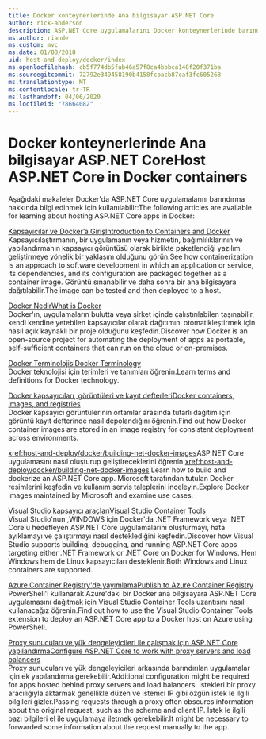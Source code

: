 ```yaml
---
title: Docker konteynerlerinde Ana bilgisayar ASP.NET Core
author: rick-anderson
description: ASP.NET Core uygulamalarını Docker konteynerlerinde barındırmayı öğrenmek için kaynaklara bağlantılar keşfedin.
ms.author: riande
ms.custom: mvc
ms.date: 01/08/2018
uid: host-and-deploy/docker/index
ms.openlocfilehash: cb5f774db5fab46a57f8ca4bbbca148f20f371ba
ms.sourcegitcommit: 72792e349458190b4158fcbacb87caf3fc605268
ms.translationtype: MT
ms.contentlocale: tr-TR
ms.lasthandoff: 04/06/2020
ms.locfileid: "78664082"
---
```

# <a name="host-aspnet-core-in-docker-containers"></a><span data-ttu-id="bdc97-103">Docker konteynerlerinde Ana bilgisayar ASP.NET Core</span><span class="sxs-lookup"><span data-stu-id="bdc97-103">Host ASP.NET Core in Docker containers</span></span>

<span data-ttu-id="bdc97-104">Aşağıdaki makaleler Docker'da ASP.NET Core uygulamalarını barındırma hakkında bilgi edinmek için kullanılabilir:</span><span class="sxs-lookup"><span data-stu-id="bdc97-104">The following articles are available for learning about hosting ASP.NET Core apps in Docker:</span></span>

[<span data-ttu-id="bdc97-105">Kapsayıcılar ve Docker’a Giriş</span><span class="sxs-lookup"><span data-stu-id="bdc97-105">Introduction to Containers and Docker</span></span>](/dotnet/standard/microservices-architecture/container-docker-introduction/index)  
<span data-ttu-id="bdc97-106">Kapsayıcılaştırmanın, bir uygulamanın veya hizmetin, bağımlılıklarının ve yapılandırmanın kapsayıcı görüntüsü olarak birlikte paketlendiği yazılım geliştirmeye yönelik bir yaklaşım olduğunu görün.</span><span class="sxs-lookup"><span data-stu-id="bdc97-106">See how containerization is an approach to software development in which an application or service, its dependencies, and its configuration are packaged together as a container image.</span></span> <span data-ttu-id="bdc97-107">Görüntü sınanabilir ve daha sonra bir ana bilgisayara dağıtılabilir.</span><span class="sxs-lookup"><span data-stu-id="bdc97-107">The image can be tested and then deployed to a host.</span></span>

[<span data-ttu-id="bdc97-108">Docker Nedir</span><span class="sxs-lookup"><span data-stu-id="bdc97-108">What is Docker</span></span>](/dotnet/standard/microservices-architecture/container-docker-introduction/docker-defined)  
<span data-ttu-id="bdc97-109">Docker'ın, uygulamaların bulutta veya şirket içinde çalıştırılabilen taşınabilir, kendi kendine yetebilen kapsayıcılar olarak dağıtımını otomatikleştirmek için nasıl açık kaynaklı bir proje olduğunu keşfedin.</span><span class="sxs-lookup"><span data-stu-id="bdc97-109">Discover how Docker is an open-source project for automating the deployment of apps as portable, self-sufficient containers that can run on the cloud or on-premises.</span></span>

[<span data-ttu-id="bdc97-110">Docker Terminolojisi</span><span class="sxs-lookup"><span data-stu-id="bdc97-110">Docker Terminology</span></span>](/dotnet/standard/microservices-architecture/container-docker-introduction/docker-terminology)  
<span data-ttu-id="bdc97-111">Docker teknolojisi için terimleri ve tanımları öğrenin.</span><span class="sxs-lookup"><span data-stu-id="bdc97-111">Learn terms and definitions for Docker technology.</span></span>

[<span data-ttu-id="bdc97-112">Docker kapsayıcıları, görüntüleri ve kayıt defterleri</span><span class="sxs-lookup"><span data-stu-id="bdc97-112">Docker containers, images, and registries</span></span>](/dotnet/standard/microservices-architecture/container-docker-introduction/docker-containers-images-registries)  
<span data-ttu-id="bdc97-113">Docker kapsayıcı görüntülerinin ortamlar arasında tutarlı dağıtım için görüntü kayıt defterinde nasıl depolandığını öğrenin.</span><span class="sxs-lookup"><span data-stu-id="bdc97-113">Find out how Docker container images are stored in an image registry for consistent deployment across environments.</span></span>

<span data-ttu-id="bdc97-114"><xref:host-and-deploy/docker/building-net-docker-images>ASP.NET Core uygulamasını nasıl oluşturup geliştireceklerini öğrenin.</span><span class="sxs-lookup"><span data-stu-id="bdc97-114"><xref:host-and-deploy/docker/building-net-docker-images> Learn how to build and dockerize an ASP.NET Core app.</span></span> <span data-ttu-id="bdc97-115">Microsoft tarafından tutulan Docker resimlerini keşfedin ve kullanım servis taleplerini inceleyin.</span><span class="sxs-lookup"><span data-stu-id="bdc97-115">Explore Docker images maintained by Microsoft and examine use cases.</span></span>

[<span data-ttu-id="bdc97-116">Visual Studio kapsayıcı araçları</span><span class="sxs-lookup"><span data-stu-id="bdc97-116">Visual Studio Container Tools</span></span>](xref:host-and-deploy/docker/visual-studio-tools-for-docker)  
<span data-ttu-id="bdc97-117">Visual Studio'nun ,WINDOWS için Docker'da .NET Framework veya .NET Core'u hedefleyen ASP.NET Core uygulamalarını oluşturmayı, hata ayıklamayı ve çalıştırmayı nasıl desteklediğini keşfedin.</span><span class="sxs-lookup"><span data-stu-id="bdc97-117">Discover how Visual Studio supports building, debugging, and running ASP.NET Core apps targeting either .NET Framework or .NET Core on Docker for Windows.</span></span> <span data-ttu-id="bdc97-118">Hem Windows hem de Linux kapsayıcıları desteklenir.</span><span class="sxs-lookup"><span data-stu-id="bdc97-118">Both Windows and Linux containers are supported.</span></span>

[<span data-ttu-id="bdc97-119">Azure Container Registry'de yayımlama</span><span class="sxs-lookup"><span data-stu-id="bdc97-119">Publish to Azure Container Registry</span></span>](/azure/vs-azure-tools-docker-hosting-web-apps-in-docker)  
<span data-ttu-id="bdc97-120">PowerShell'i kullanarak Azure'daki bir Docker ana bilgisayara ASP.NET Core uygulamasını dağıtmak için Visual Studio Container Tools uzantısını nasıl kullanacağız öğrenin.</span><span class="sxs-lookup"><span data-stu-id="bdc97-120">Find out how to use the Visual Studio Container Tools extension to deploy an ASP.NET Core app to a Docker host on Azure using PowerShell.</span></span>

[<span data-ttu-id="bdc97-121">Proxy sunucuları ve yük dengeleyicileri ile çalışmak için ASP.NET Core yapılandırma</span><span class="sxs-lookup"><span data-stu-id="bdc97-121">Configure ASP.NET Core to work with proxy servers and load balancers</span></span>](xref:host-and-deploy/proxy-load-balancer)  
<span data-ttu-id="bdc97-122">Proxy sunucuları ve yük dengeleyicileri arkasında barındırılan uygulamalar için ek yapılandırma gerekebilir.</span><span class="sxs-lookup"><span data-stu-id="bdc97-122">Additional configuration might be required for apps hosted behind proxy servers and load balancers.</span></span> <span data-ttu-id="bdc97-123">İstekleri bir proxy aracılığıyla aktarmak genellikle düzen ve istemci IP gibi özgün istek le ilgili bilgileri gizler.</span><span class="sxs-lookup"><span data-stu-id="bdc97-123">Passing requests through a proxy often obscures information about the original request, such as the scheme and client IP.</span></span> <span data-ttu-id="bdc97-124">İstek le ilgili bazı bilgileri el ile uygulamaya iletmek gerekebilir.</span><span class="sxs-lookup"><span data-stu-id="bdc97-124">It might be necessary to forwarded some information about the request manually to the app.</span></span>
